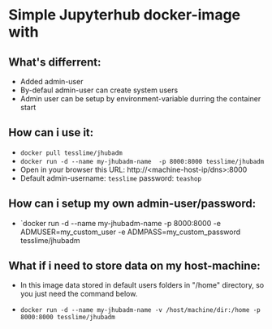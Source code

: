 # Simple Jupyterhub docker-image with
## What's differrent:

 - Added admin-user
 - By-defaul admin-user can create system users
 - Admin user can be setup by environment-variable durring the container start


## How can i use it:
- `docker pull tesslime/jhubadm `
- `docker run -d --name my-jhubadm-name  -p 8000:8000 tesslime/jhubadm`
- Open in your browser this URL: http://<machine-host-ip/dns>:8000
- Default admin-username: `tesslime` password: `teashop`

## How can i setup my own admin-user/password:
- `docker run -d --name my-jhubadm-name  -p 8000:8000 -e ADMUSER=my_custom_user -e ADMPASS=my_custom_password tesslime/jhubadm

## What if i need to store data on my host-machine:
- In this image data stored in default users folders in "/home" directory, so you just need the command below.

- `docker run -d --name my-jhubadm-name -v /host/machine/dir:/home -p 8000:8000 tesslime/jhubadm`
